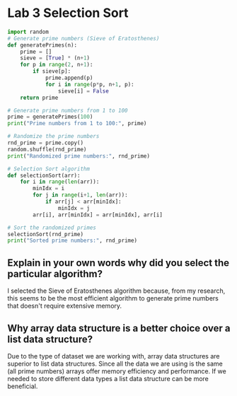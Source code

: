 # Lab 3 Selection Sort

```python
import random
# Generate prime numbers (Sieve of Eratosthenes)
def generatePrimes(n):
    prime = []
    sieve = [True] * (n+1)
    for p in range(2, n+1):
        if sieve[p]:
            prime.append(p)
            for i in range(p*p, n+1, p):
                sieve[i] = False
    return prime

# Generate prime numbers from 1 to 100
prime = generatePrimes(100)
print("Prime numbers from 1 to 100:", prime)

# Randomize the prime numbers
rnd_prime = prime.copy()
random.shuffle(rnd_prime)
print("Randomized prime numbers:", rnd_prime)

# Selection Sort algorithm
def selectionSort(arr):
    for i in range(len(arr)):
        minIdx = i
        for j in range(i+1, len(arr)):
            if arr[j] < arr[minIdx]:
                minIdx = j
        arr[i], arr[minIdx] = arr[minIdx], arr[i]

# Sort the randomized primes
selectionSort(rnd_prime)
print("Sorted prime numbers:", rnd_prime)
```
## Explain in your own words why did you select the particular algorithm?
I selected the Sieve of Eratosthenes algorithm because, from my research, this seems to be the most efficient algorithm to generate prime numbers that doesn't require extensive memory. 

## Why array data structure is a better choice over a list data structure? 
Due to the type of dataset we are working with, array data structures are superior to list data structures. Since all the data we are using is the same (all prime numbers) arrays offer memory efficiency and performance. If we needed to store different data types a list data structure can be more beneficial.

